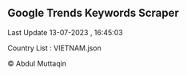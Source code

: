 

## Google Trends Keywords Scraper 
 
Last Update 13-07-2023 , 16:45:03

Country List :
VIETNAM.json



© Abdul Muttaqin 
